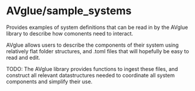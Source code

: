 # AVglue/sample_systems
Provides examples of system definitions that can be read in by the AVglue
library to describe how comonents need to interact.

AVglue allows users to describe the components of their system using
relatively flat folder structures, and .toml files that will hopefully be
easy to read and edit.

TODO:
The AVglue library provides functions to ingest these files, and construct
all relevant datastructures needed to coordinate all system components and
simplify their use.